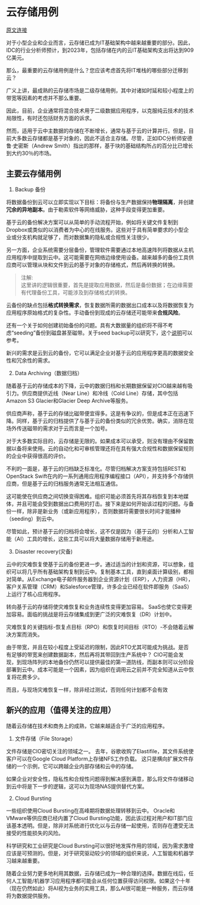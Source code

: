 # 云存储用例

[原文连接](https://www.computerweekly.com/feature/Do-you-use-cloud-storage-for-these-use-cases-yet?asrc=EM_EDA_122524086&utm_medium=EM&utm_source=EDA&utm_campaign=20200121_Industrial%20edge%20requires%20a%20focus%20on%20machines)

对于小型企业和企业而言，云存储已成为IT基础架构中越来越重要的部分。因此，IDC的行业分析师预计，到2023年，包括存储在内的云IT基础架构支出将达到909亿美元。

那么，最重要的云存储用例是什么？您应该考虑首先将IT堆栈的哪些部分迁移到云？

广义上讲，最成熟的云存储市场是二级存储用例，其中对诸如时延和较小程度上的带宽等因素的考虑并不那么重要。

因此，目前，企业通常将混合技术用于二级数据应用程序，以克服纯云技术的技术局限性，有时还包括财务方面的诉求。

然而，适用于云中主数据的存储在不断增长，通常与基于云的计算并行。但是，目前大多数云存储都是基于对象的，因此不适合主存储。尽管，正如IDC分析师安德鲁·史密斯（Andrew Smith）指出的那样，基于块的基础结构所占的百分比已增长到大约30％的市场。

## 主要云存储用例

1. Backup 备份

将数据备份到云可以立即实现以下目标：将备份与生产数据保持**物理隔离**，并创建**冗余的异地副本**。由于勒索软件等网络威胁，这种手段变得更加重要。

基于云的备份解决方案可以从简单的手动流程开始，例如将关键文件复制到Dropbox或类似的以消费者为中心的在线服务。这些对于具有简单要求的小型企业或分支机构就足够了，而对数据集的隐私或合规性关注很少。

另一方面，企业系统需要分层备份，管理软件需要通过本地高速阵列将数据从主机应用程序中提取到云中。这可能需要在网络边缘使用设备。越来越多的备份工具供应商可以管理从块和文件到云的基于对象的存储格式，然后再转换的转换。
>注解:<br>
这里讲的逻辑很重要，首先是提取应用数据，然后是备份数据；在边缘需要有代理备份工具，可能涉及到存储格式的转换。

云备份的缺点包括**格式转换需求**，恢复数据所需的数据出口成本以及将数据恢复为应用程序原始格式的复杂性。手动备份到现成的云存储还可能带来**合规风险**。

还有一个关于如何创建初始备份的问题。具有大数据量的组织将不得不考虑“seeding”备份到磁盘甚至磁带。关于seed backup可以研究下，这个[说明](https://documentation.solarwindsmsp.com/backup-recovery/Content/backup-manager/backup-manager-guide/seeding.htm)可以参考。

新兴的需求是云到云的备份，它可以满足企业对基于云的应用程序更高的数据安全性和冗余性的需求。

2. Data Archiving（数据归档）

随着基于云的存储成本的下降，云中的数据归档和长期数据保留对CIO越来越有吸引力。供应商提供近线（Near Line）和冷线（Cold Line）存储，其中包括Amazon S3 Glacier和Glacier Deep Archive等服务。

供应商声称，基于云的存储比磁带便宜得多。这是有争议的，但是成本正在迅速下降。同样，基于云的归档提供了与基于云的备份类似的冗余优势。确实，消除在现场外传送磁带的需求对于云而言是一个加号。

对于大多数实际目的，云存储是无限的。如果成本可以承受，则没有理由不保留数据以备将来使用。云的自动化和可审核管理还将在具有强大合规性和数据保留规则的企业中获得很高的评价。

不利的一面是，基于云的归档缺乏标准化。尽管归档解决方案支持包括REST和OpenStack Swift在内的一系列通用应用程序编程接口（API），并支持多个存储供应商，但是基于云的归档服务通常无法相互通信。

这可能使在供应商之间切换变得困难。组织可能必须首先将其存档恢复到本地媒体，并且可能会受到数据出口费用的打击。接下来是如何开始该过程的问题。与备份一样，除非是新业务（或新应用程序），否则数据将需要很长时间才能播种（seeding）到云中。

尽管如此，预计基于云的归档将会增长，这不仅是因为（基于云的）分析和人工智能（AI）工具的增长，这些工具可以将大量数据存储用于新用途。

3. Disaster recovery(灾备)

云中的灾难恢复使基于云的备份更进一步。通过适当的计划和资源，可以想象，组织可以将几乎所有基础架构复制到云中。复制基本工具，直到桌面计算级别，都相对简单。从Exchange电子邮件服务器到企业资源计划（ERP），人力资源（HR），客户关系管理（CRM）和Salesforce管理，许多企业已经在软件即服务（SaaS）上运行了核心应用程序。

转向基于云的存储将使灾难恢复和业务连续性变得更加容易。 SaaS也使它变得更加容易。面临的挑战是将云存储集成到更广泛的灾难恢复（DR）计划中。

灾难恢复的关键指标-恢复点目标（RPO）和恢复时间目标（RTO）-不会随着云解决方案而消失。

由于带宽，并且在较小程度上受延迟的限制，因此RTO尤其可能成为挑战。是否有足够的带宽来创建数据副本，然后再将其带回到生产系统中？ CIO可能会发现，到现场阵列的本地备份仍然可以提供最佳的第一道防线，而副本则可以分阶段部署到云中。成本可能是一个因素，因为组织在调用云之前并不完全知道从云中恢复将花费多少。

而且，与现场灾难恢复一样，除非经过测试，否则任何计划都不会有效

## 新兴的应用（值得关注的应用）

随着云存储在技术和商务上的成熟，它越来越适合于广泛的应用程序。

1. 文件存储（File Storage）

文件存储是CIO密切关注的领域之一。 去年，谷歌收购了Elastifile，其文件系统使客户可以在Google Cloud Platform上存储NFS工作负载。 这只是横向扩展文件存储的一个示例，它可以跨越企业内部存储和云中的存储。

如果企业对安全性，隐私性和合规性问题得到解决感到满意，那么将文件存储移动到云中将是下一步的逻辑，这可以为现场NAS提供替代方案。

2. Cloud Bursting

一些组织使用Cloud Bursting在高峰期将数据处理转移到云中。 Oracle和VMware等供应商已经内置了Cloud Bursting功能，因此该过程对用户和IT部门应该基本透明。但是，除非对系统进行优化以与云存储一起使用，否则存在遭受无法接受的性能损失的风险。

科学研究和工业研究是Cloud Bursting可以很好地发挥作用的领域，因为需求激增应该是可预测的。但是，对于研究驱动较少的领域的组织来说，人工智能和机器学习越来越重要。

随着企业努力更多地利用其数据，云存储已成为一种合理的选择。数据在线后，任何人工智能/机器学习应用程序都可能会从任何位置获得访问权限。如果这个十年（现在仍然如此）将AI视为业务的实用工具，那么AI很可能是一种服务，而云存储将为数据提供服务。
